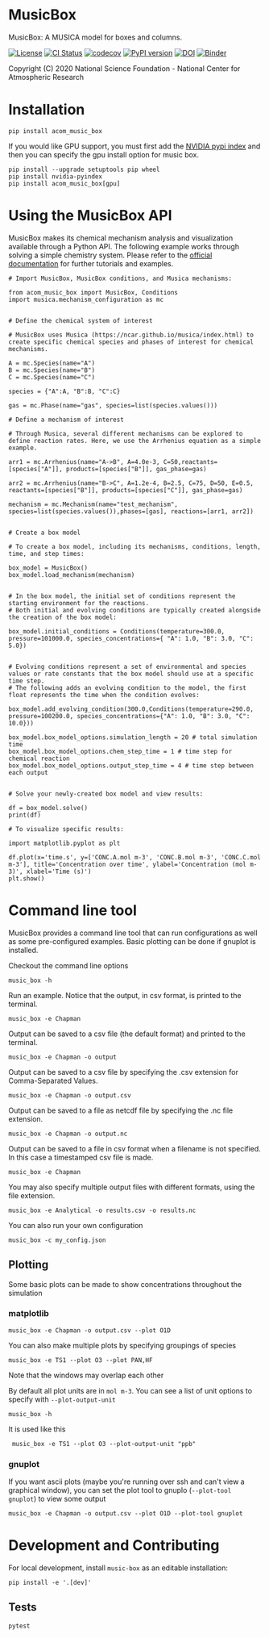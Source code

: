
MusicBox
========

MusicBox: A MUSICA model for boxes and columns.

[![License](https://img.shields.io/github/license/NCAR/music-box.svg)](https://github.com/NCAR/music-box/blob/main/LICENSE)
[![CI Status](https://github.com/NCAR/music-box/actions/workflows/CI_Tests.yml/badge.svg)](https://github.com/NCAR/music-box/actions/workflows/CI_Tests.yml)
[![codecov](https://codecov.io/github/NCAR/music-box/graph/badge.svg?token=OR7JEQJSRQ)](https://codecov.io/github/NCAR/music-box)
[![PyPI version](https://badge.fury.io/py/acom-music-box.svg)](https://badge.fury.io/py/acom-music-box)
[![DOI](https://zenodo.org/badge/DOI/10.5281/zenodo.14008358.svg)](https://doi.org/10.5281/zenodo.14008358)
[![Binder](https://mybinder.org/badge_logo.svg)](https://mybinder.org/v2/gh/NCAR/music-box/HEAD)

Copyright (C) 2020 National Science Foundation - National Center for Atmospheric Research

# Installation
```
pip install acom_music_box
```

If you would like GPU support, you must first add the [NVIDIA pypi index](https://docs.nvidia.com/cuda/cuda-quick-start-guide/#pip-wheels-linux) and then you can specify the
gpu install option for music box.

```
pip install --upgrade setuptools pip wheel
pip install nvidia-pyindex
pip install acom_music_box[gpu]
```

# Using the MusicBox API

MusicBox makes its chemical mechanism analysis and visualization available through a Python API. The following example works through solving a simple chemistry system. Please refer to the [official documentation](https://ncar.github.io/music-box/branch/main/index.html) for further tutorials and examples.
```
# Import MusicBox, MusicBox conditions, and Musica mechanisms:

from acom_music_box import MusicBox, Conditions
import musica.mechanism_configuration as mc                                      


# Define the chemical system of interest

# MusicBox uses Musica (https://ncar.github.io/musica/index.html) to create specific chemical species and phases of interest for chemical mechanisms.

A = mc.Species(name="A")
B = mc.Species(name="B")
C = mc.Species(name="C")  

species = {"A":A, "B":B, "C":C}

gas = mc.Phase(name="gas", species=list(species.values()))

# Define a mechanism of interest

# Through Musica, several different mechanisms can be explored to define reaction rates. Here, we use the Arrhenius equation as a simple example.

arr1 = mc.Arrhenius(name="A->B", A=4.0e-3, C=50,reactants=[species["A"]], products=[species["B"]], gas_phase=gas)  

arr2 = mc.Arrhenius(name="B->C", A=1.2e-4, B=2.5, C=75, D=50, E=0.5, reactants=[species["B"]], products=[species["C"]], gas_phase=gas)

mechanism = mc.Mechanism(name="test_mechanism", species=list(species.values()),phases=[gas], reactions=[arr1, arr2])


# Create a box model

# To create a box model, including its mechanisms, conditions, length, time, and step times:

box_model = MusicBox()
box_model.load_mechanism(mechanism)


# In the box model, the initial set of conditions represent the starting environment for the reactions.
# Both initial and evolving conditions are typically created alongside the creation of the box model:

box_model.initial_conditions = Conditions(temperature=300.0, pressure=101000.0, species_concentrations={ "A": 1.0, "B": 3.0, "C": 5.0})


# Evolving conditions represent a set of environmental and species values or rate constants that the box model should use at a specific time step.
# The following adds an evolving condition to the model, the first float represents the time when the condition evolves:

box_model.add_evolving_condition(300.0,Conditions(temperature=290.0, pressure=100200.0, species_concentrations={"A": 1.0, "B": 3.0, "C": 10.0}))

box_model.box_model_options.simulation_length = 20 # total simulation time
box_model.box_model_options.chem_step_time = 1 # time step for chemical reaction
box_model.box_model_options.output_step_time = 4 # time step between each output


# Solve your newly-created box model and view results:

df = box_model.solve()
print(df)

# To visualize specific results:

import matplotlib.pyplot as plt

df.plot(x='time.s', y=['CONC.A.mol m-3', 'CONC.B.mol m-3', 'CONC.C.mol m-3'], title='Concentration over time', ylabel='Concentration (mol m-3)', xlabel='Time (s)')
plt.show()

```

# Command line tool
MusicBox provides a command line tool that can run configurations as well as some pre-configured examples. Basic plotting can be done if gnuplot is installed.

Checkout the command line options

```
music_box -h                                        
```

Run an example. Notice that the output, in csv format, is printed to the terminal.

```
music_box -e Chapman
```

Output can be saved to a csv file (the default format) and printed to the terminal.

```
music_box -e Chapman -o output
```

Output can be saved to a csv file by specifying the .csv extension for Comma-Separated Values.

```
music_box -e Chapman -o output.csv
```

Output can be saved to a file as netcdf file by specifying the .nc file extension.

```
music_box -e Chapman -o output.nc
```

Output can be saved to a file in csv format when a filename is not specified. In this case a timestamped csv file is made.

```
music_box -e Chapman
```

You may also specify multiple output files with different formats, using the file extension.

```
music_box -e Analytical -o results.csv -o results.nc
```

You can also run your own configuration

```
music_box -c my_config.json
```

## Plotting
Some basic plots can be made to show concentrations throughout the simulation

### matplotlib

```
music_box -e Chapman -o output.csv --plot O1D
```

You can also make multiple plots by specifying groupings of species

```
music_box -e TS1 --plot O3 --plot PAN,HF 
```

Note that the windows may overlap each other

By default all plot units are in `mol m-3`. You can see a list of unit options to specify with `--plot-output-unit`

```
music_box -h
```

It is used like this

```
 music_box -e TS1 --plot O3 --plot-output-unit "ppb"
```

### gnuplot
If you want ascii plots (maybe you're running over ssh and can't view a graphical window), you can set
the plot tool to gnuplo (`--plot-tool gnuplot`) to view some output

```
music_box -e Chapman -o output.csv --plot O1D --plot-tool gnuplot
```

# Development and Contributing

For local development, install `music-box` as an editable installation:

```
pip install -e '.[dev]'
```

## Tests

```
pytest
```
